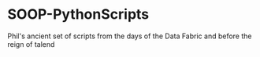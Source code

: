 SOOP-PythonScripts
==================

Phil's ancient set of scripts from the days of the Data Fabric and before the reign of talend
